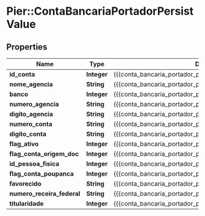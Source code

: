 # Pier::ContaBancariaPortadorPersistValue

## Properties
Name | Type | Description | Notes
------------ | ------------- | ------------- | -------------
**id_conta** | **Integer** | {{{conta_bancaria_portador_persist_id_conta_value}}} | 
**nome_agencia** | **String** | {{{conta_bancaria_portador_persist_nome_agencia_value}}} | [optional] 
**banco** | **Integer** | {{{conta_bancaria_portador_persist_banco_value}}} | 
**numero_agencia** | **String** | {{{conta_bancaria_portador_persist_numero_agencia_value}}} | 
**digito_agencia** | **String** | {{{conta_bancaria_portador_persist_digito_agencia_value}}} | [optional] 
**numero_conta** | **String** | {{{conta_bancaria_portador_persist_numero_conta_value}}} | 
**digito_conta** | **String** | {{{conta_bancaria_portador_persist_digito_conta_value}}} | [optional] 
**flag_ativo** | **Integer** | {{{conta_bancaria_portador_persist_flag_ativo_value}}} | 
**flag_conta_origem_doc** | **Integer** | {{{conta_bancaria_portador_persist_flag_conta_origem_doc_value}}} | 
**id_pessoa_fisica** | **Integer** | {{{conta_bancaria_portador_persist_id_pessoa_fisica_value}}} | 
**flag_conta_poupanca** | **Integer** | {{{conta_bancaria_portador_persist_flag_conta_poupanca_value}}} | 
**favorecido** | **String** | {{{conta_bancaria_portador_persist_favorecido_value}}} | [optional] 
**numero_receira_federal** | **String** | {{{conta_bancaria_portador_persist_numero_receira_federal_value}}} | [optional] 
**titularidade** | **Integer** | {{{conta_bancaria_portador_persist_titularidade_value}}} | [optional] 



